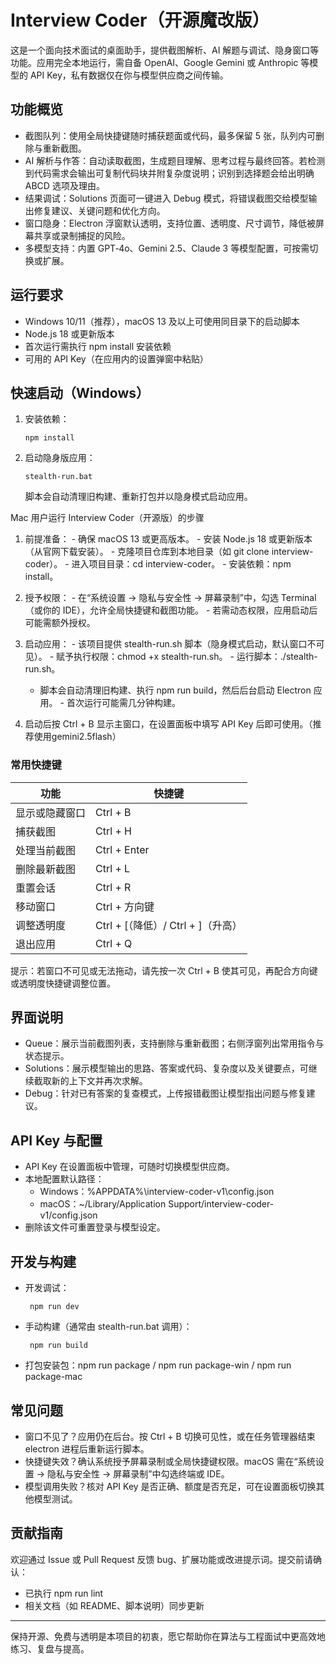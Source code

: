 # Interview Coder（开源魔改版）

这是一个面向技术面试的桌面助手，提供截图解析、AI 解题与调试、隐身窗口等功能。应用完全本地运行，需自备 OpenAI、Google Gemini 或 Anthropic 等模型的 API Key，私有数据仅在你与模型供应商之间传输。

## 功能概览
- 截图队列：使用全局快捷键随时捕获题面或代码，最多保留 5 张，队列内可删除与重新截图。
- AI 解析与作答：自动读取截图，生成题目理解、思考过程与最终回答。若检测到代码需求会输出可复制代码块并附复杂度说明；识别到选择题会给出明确 ABCD 选项及理由。
- 结果调试：Solutions 页面可一键进入 Debug 模式，将错误截图交给模型输出修复建议、关键问题和优化方向。
- 窗口隐身：Electron 浮窗默认透明，支持位置、透明度、尺寸调节，降低被屏幕共享或录制捕捉的风险。
- 多模型支持：内置 GPT‑4o、Gemini 2.5、Claude 3 等模型配置，可按需切换或扩展。

## 运行要求
- Windows 10/11（推荐），macOS 13 及以上可使用同目录下的启动脚本
- Node.js 18 或更新版本
- 首次运行需执行 npm install 安装依赖
- 可用的 API Key（在应用内的设置弹窗中粘贴）

## 快速启动（Windows）
1. 安装依赖：

       npm install

2. 启动隐身版应用：

       stealth-run.bat

   脚本会自动清理旧构建、重新打包并以隐身模式启动应用。


Mac 用户运行 Interview Coder（开源版）的步骤

  1. 前提准备：
    - 确保 macOS 13 或更高版本。
    - 安装 Node.js 18 或更新版本（从官网下载安装）。
    - 克隆项目仓库到本地目录（如 git clone <repo-url> interview-coder）。
    - 进入项目目录：cd interview-coder。
    - 安装依赖：npm install。
  2. 授予权限：
    - 在“系统设置 → 隐私与安全性 → 屏幕录制”中，勾选 Terminal（或你的 IDE），允许全局快捷键和截图功能。
    - 若需动态权限，应用启动后可能需额外授权。
  3. 启动应用：
    - 该项目提供 stealth-run.sh 脚本（隐身模式启动，默认窗口不可见）。
    - 赋予执行权限：chmod +x stealth-run.sh。
    - 运行脚本：./stealth-run.sh。
        - 脚本会自动清理旧构建、执行 npm run build，然后后台启动 Electron 应用。
    - 首次运行可能需几分钟构建。


3. 启动后按 Ctrl + B 显示主窗口，在设置面板中填写 API Key 后即可使用。（推荐使用gemini2.5flash）

### 常用快捷键
| 功能 | 快捷键 |
| --- | --- |
| 显示或隐藏窗口 | Ctrl + B |
| 捕获截图 | Ctrl + H |
| 处理当前截图 | Ctrl + Enter |
| 删除最新截图 | Ctrl + L |
| 重置会话 | Ctrl + R |
| 移动窗口 | Ctrl + 方向键 |
| 调整透明度 | Ctrl + [（降低）/ Ctrl + ]（升高） |
| 退出应用 | Ctrl + Q |

提示：若窗口不可见或无法拖动，请先按一次 Ctrl + B 使其可见，再配合方向键或透明度快捷键调整位置。

## 界面说明
- Queue：展示当前截图列表，支持删除与重新截图；右侧浮窗列出常用指令与状态提示。
- Solutions：展示模型输出的思路、答案或代码、复杂度以及关键要点，可继续截取新的上下文并再次求解。
- Debug：针对已有答案的复查模式，上传报错截图让模型指出问题与修复建议。

## API Key 与配置
- API Key 在设置面板中管理，可随时切换模型供应商。
- 本地配置默认路径：
  - Windows：%APPDATA%\interview-coder-v1\config.json
  - macOS：~/Library/Application Support/interview-coder-v1/config.json
- 删除该文件可重置登录与模型设定。

## 开发与构建
- 开发调试：

       npm run dev

- 手动构建（通常由 stealth-run.bat 调用）：

       npm run build

- 打包安装包：npm run package / npm run package-win / npm run package-mac

## 常见问题
- 窗口不见了？应用仍在后台。按 Ctrl + B 切换可见性，或在任务管理器结束 electron 进程后重新运行脚本。
- 快捷键失效？确认系统授予屏幕录制或全局快捷键权限。macOS 需在“系统设置 → 隐私与安全性 → 屏幕录制”中勾选终端或 IDE。
- 模型调用失败？核对 API Key 是否正确、额度是否充足，可在设置面板切换其他模型测试。

## 贡献指南
欢迎通过 Issue 或 Pull Request 反馈 bug、扩展功能或改进提示词。提交前请确认：
- 已执行 npm run lint
- 相关文档（如 README、脚本说明）同步更新

---
保持开源、免费与透明是本项目的初衷，愿它帮助你在算法与工程面试中更高效地练习、复盘与提高。
